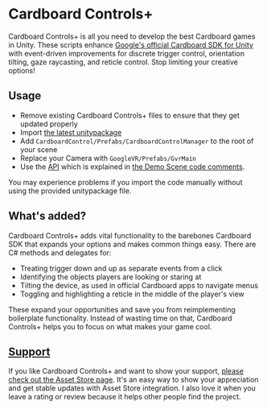 # Cardboard Controls+

Cardboard Controls+ is all you need to develop the best Cardboard games in Unity. These scripts enhance [Google's official Cardboard SDK for Unity](https://developers.google.com/cardboard/unity/) with event-driven improvements for discrete trigger control, orientation tilting, gaze raycasting, and reticle control. Stop limiting your creative options!

## Usage

- Remove existing Cardboard Controls+ files to ensure that they get updated properly
- Import [the latest unitypackage](https://github.com/JScott/cardboard-controls/releases/latest)
- Add `CardboardControl/Prefabs/CardboardControlManager` to the root of your scene
- Replace your Camera with `GoogleVR/Prefabs/GvrMain`
- Use the [API](API.md) which is explained in [the Demo Scene code comments](CardboardControl/DemoScenes/Scripts/ExampleCharacterController.cs).

You may experience problems if you import the code manually without using the provided unitypackage file.

## What's added?

Cardboard Controls+ adds vital functionality to the barebones Cardboard SDK that expands your options and makes common things easy. There are C# methods and delegates for:

- Treating trigger down and up as separate events from a click
- Identifying the objects players are looking or staring at
- Tilting the device, as used in official Cardboard apps to navigate menus
- Toggling and highlighting a reticle in the middle of the player's view

These expand your opportunities and save you from reimplementing boilerplate functionality. Instead of wasting time on that, Cardboard Controls+ helps you to focus on what makes your game cool.

## [Support](http://u3d.as/aeV)

If you like Cardboard Controls+ and want to show your support, [please check out the Asset Store page](http://u3d.as/aeV). It's an easy way to show your appreciation and get stable updates with Asset Store integration. I also love it when you leave a rating or review because it helps other people find the project.
